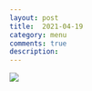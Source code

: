 ```yaml
---
layout: post
title:  2021-04-19
category: menu
comments: true
description: 
---
```


![]({{site.baseurl}}/assets/menu/{{page.title}}.png)